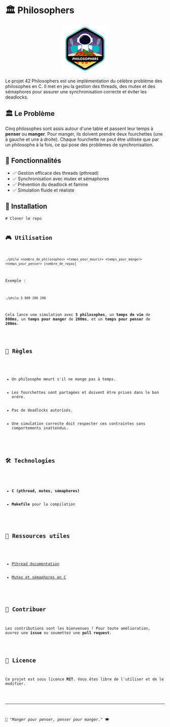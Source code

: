 # 🏛️ Philosophers

<p align="center">
  <img src="https://github.com/mbah24-dev/mbah24-dev/blob/main/42_badges/philosopherse.png" alt="philosophers 42 project badge"/>
</p>

Le projet 42 Philosophers est une implémentation du célèbre problème des philosophes en C. Il met en jeu la gestion des threads, des mutex et des sémaphores pour assurer une synchronisation correcte et éviter les deadlocks.

<h2>🏛️ Le Problème</h2>
<p>Cinq philosophes sont assis autour d'une table et passent leur temps à <strong>penser</strong> ou <strong>manger</strong>. Pour manger, ils doivent prendre deux fourchettes (une à gauche et une à droite). Chaque fourchette ne peut être utilisée que par un philosophe à la fois, ce qui pose des problèmes de synchronisation.</p>

<h2>🔧 Fonctionnalités</h2>
<ul>
    <li>✅ Gestion efficace des threads (pthread)</li>
    <li>✅ Synchronisation avec mutex et sémaphores</li>
    <li>✅ Prévention du deadlock et famine</li>
    <li>✅ Simulation fluide et réaliste</li>
</ul>

<h2>🚀 Installation</h2>
<pre><code># Cloner le repo

<h2>🎮 Utilisation</h2>
<pre><code>./philo &lt;nombre_de_philosophes&gt; &lt;temps_pour_mourir&gt; &lt;temps_pour_manger&gt; &lt;temps_pour_penser&gt; [nombre_de_repas]</code></pre>
<p>Exemple :</p>
<pre><code>./philo 5 800 200 200</code></pre>
<p>Cela lance une simulation avec <strong>5 philosophes</strong>, un <strong>temps de vie</strong> de <strong>800ms</strong>, un <strong>temps pour manger</strong> de <strong>200ms</strong>, et un <strong>temps pour penser</strong> de <strong>200ms</strong>.</p>

<h2>📜 Règles</h2>
<ul>
    <li>Un philosophe meurt s'il ne mange pas à temps.</li>
    <li>Les fourchettes sont partagées et doivent être prises dans le bon ordre.</li>
    <li>Pas de deadlocks autorisés.</li>
    <li>Une simulation correcte doit respecter ces contraintes sans comportements inattendus.</li>
</ul>

<h2>🛠️ Technologies</h2>
<ul>
    <li><strong>C (pthread, mutex, sémaphores)</strong></li>
    <li><strong>Makefile</strong> pour la compilation</li>
</ul>

<h2>📖 Ressources utiles</h2>
<ul>
    <li><a href="https://man7.org/linux/man-pages/man7/pthreads.7.html">Pthread documentation</a></li>
    <li><a href="https://www.geeksforgeeks.org/mutex-and-semaphores-in-c/">Mutex et sémaphores en C</a></li>
</ul>

<h2>📢 Contribuer</h2>
<p>Les contributions sont les bienvenues ! Pour toute amélioration, ouvrez une <strong>issue</strong> ou soumettez une <strong>pull request</strong>.</p>

<h2>📜 Licence</h2>
<p>Ce projet est sous licence <strong>MIT</strong>. Vous êtes libre de l'utiliser et de le modifier.</p>

<hr>
<p>🧠 <em>"Manger pour penser, penser pour manger."</em> 🍽️</p>

